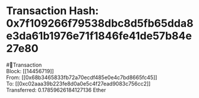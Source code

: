 
Transaction Hash: 0x7f109266f79538dbc8d5fb65dda8e3da61b1976e71f1846fe41de57b84e27e80
====================================================================================
  
#💸Transaction  
Block: [[14456719]]  
From: [[0x68b3465833fb72a70ecdf485e0e4c7bd8665fc45]]  
To: [[0xc02aaa39b223fe8d0a0e5c4f27ead9083c756cc2]]  
Transferred: 0.17859626184127136 Ether